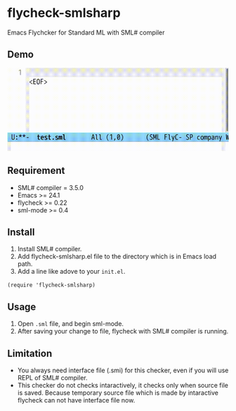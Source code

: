 # flycheck-smlsharp

Emacs Flychcker for Standard ML with SML# compiler

## Demo

![demo](https://github.com/yonta/flycheck-smlsharp/blob/media/screenshot2.gif)

## Requirement

- SML# compiler = 3.5.0
- Emacs >= 24.1
- flycheck >= 0.22
- sml-mode >= 0.4

## Install

1. Install SML# compiler.
1. Add flycheck-smlsharp.el file to the directory which is in Emacs load path.
1. Add a line like adove to your `init.el`.

```elisp
(require 'flycheck-smlsharp)
```

## Usage

1. Open `.sml` file, and begin sml-mode.
1. After saving your change to file, flycheck with SML# compiler is running.

## Limitation

- You always need interface file (.smi) for this checker, even if you will use
  REPL of SML# compiler.
- This checker do not checks intaractively, it checks only when source file is
  saved. Because temporary source file which is made by intaractive flycheck
  can not have interface file now.
